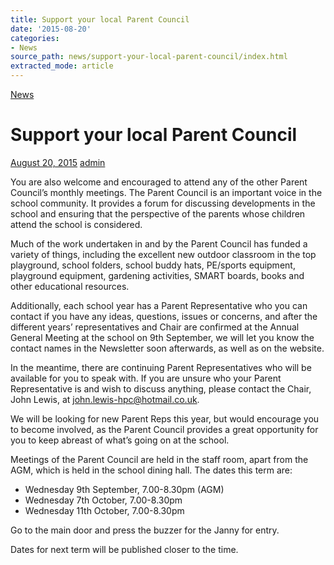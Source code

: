 ```yaml
---
title: Support your local Parent Council
date: '2015-08-20'
categories:
- News
source_path: news/support-your-local-parent-council/index.html
extracted_mode: article
---
```

[News](/news/)

# Support your local Parent Council

[August 20, 2015](/news/support-your-local-parent-council/) [admin](author/admin/)

You are also welcome and encouraged to attend any of the other Parent Council’s monthly meetings. The Parent Council is an important voice in the school community. It provides a forum for discussing developments in the school and ensuring that the perspective of the parents whose children attend the school is considered.

Much of the work undertaken in and by the Parent Council has funded a variety of things, including the excellent new outdoor classroom in the top playground, school folders, school buddy hats, PE/sports equipment, playground equipment, gardening activities, SMART boards, books and other educational resources.

Additionally, each school year has a Parent Representative who you can contact if you have any ideas, questions, issues or concerns, and after the different years’ representatives and Chair are confirmed at the Annual General Meeting at the school on 9th September, we will let you know the contact names in the Newsletter soon afterwards, as well as on the website.

In the meantime, there are continuing Parent Representatives who will be available for you to speak with. If you are unsure who your Parent Representative is and wish to discuss anything, please contact the Chair, John Lewis, at [john.lewis-hpc@hotmail.co.uk](mailto:john.lewis-hpc@hotmail.co.uk).

We will be looking for new Parent Reps this year, but would encourage you to become involved, as the Parent Council provides a great opportunity for you to keep abreast of what’s going on at the school.

Meetings of the Parent Council are held in the staff room, apart from the AGM, which is held in the school dining hall. The dates this term are:

- Wednesday 9th September, 7.00-8.30pm (AGM)
- Wednesday 7th October, 7.00-8.30pm
- Wednesday 11th October, 7.00-8.30pm

Go to the main door and press the buzzer for the Janny for entry.

Dates for next term will be published closer to the time.
